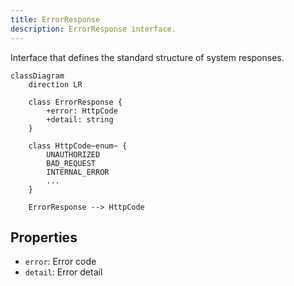 ```yaml
---
title: ErrorResponse
description: ErrorResponse interface.
---
```


Interface that defines the standard structure of system responses.

```mermaid
classDiagram
    direction LR

    class ErrorResponse {
        +error: HttpCode
        +detail: string
    }

    class HttpCode~enum~ {
        UNAUTHORIZED
        BAD_REQUEST
        INTERNAL_ERROR
        ...
    }

    ErrorResponse --> HttpCode
```

## Properties

- `error`: Error code
- `detail`: Error detail
